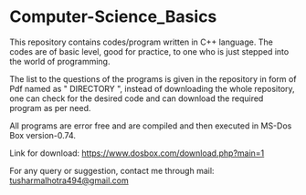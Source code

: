 # Computer-Science_Basics

This repository contains codes/program written in C++ language. The codes are of basic level, good for practice, to one who is just stepped into the world of programming. 

The list to the questions of the programs is given in the repository in form of Pdf named as " DIRECTORY ", instead of downloading the whole repository, one can check for the desired code and can download the required program as per need.

All programs are error free and are compiled and then executed in MS-Dos Box version-0.74.

Link for download: https://www.dosbox.com/download.php?main=1

For any query or suggestion, contact me through mail: tusharmalhotra494@gmail.com
